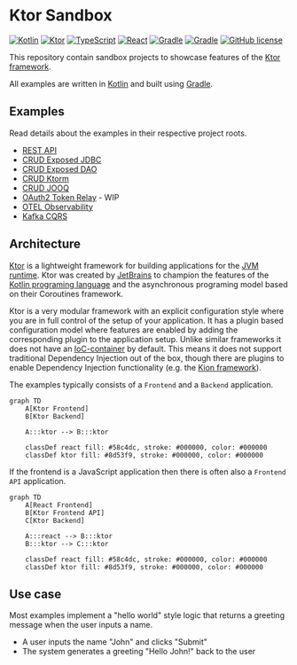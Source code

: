 # Ktor Sandbox

[![Kotlin](https://img.shields.io/badge/kotlin-2.0.20-8d53f9.svg?logo=kotlin&logoColor=8d53f9)](http://kotlinlang.org)
[![Ktor](https://img.shields.io/badge/ktor-2.3.12-8d53f9.svg?logo=ktor&logoColor=8d53f9)](https://ktor.io)
[![TypeScript](https://img.shields.io/badge/typescript-5.2.2-3178c6.svg?logo=typescript&logoColor=3178c6)](https://www.typescriptlang.org)
[![React](https://img.shields.io/badge/react-18.3.1-58c4dc.svg?logo=react&logoColor=58c4dc)](https://react.dev)
[![Gradle](https://img.shields.io/badge/gradle-stable-209bc4.svg?logo=gradle&logoColor=209bc4)](https://gradle.org)
[![Gradle](https://img.shields.io/badge/node.js-stable-417e38.svg?logo=nodedotjs&logoColor=417e38)](https://nodejs.org)
[![GitHub license](https://img.shields.io/badge/license-Apache_2.0-e97726.svg)](https://www.apache.org/licenses/LICENSE-2.0)

This repository contain sandbox projects to showcase features of the [Ktor framework](https://ktor.io).

All examples are written in [Kotlin](https://kotlinlang.org) and built using [Gradle](https://gradle.org).

## Examples
Read details about the examples in their respective project roots.

* [REST API](./ktor-rest-api)
* [CRUD Exposed JDBC](./ktor-crud-exposed-jdbc)
* [CRUD Exposed DAO](./ktor-crud-exposed-dao)
* [CRUD Ktorm](./ktor-crud-ktorm)
* [CRUD JOOQ](./ktor-crud-jooq)
* [OAuth2 Token Relay](./ktor-oauth2-token-relay) - WIP
* [OTEL Observability](./ktor-otel-observability)
* [Kafka CQRS](./ktor-kafka-cqrs)

## Architecture
[Ktor](https://ktor.io) is a lightweight framework for building applications for the
[JVM runtime](https://en.wikipedia.org/wiki/Java_virtual_machine). Ktor was created by
[JetBrains](https://www.jetbrains.com) to champion the features of the
[Kotlin programing language](https://kotlinlang.org) and the asynchronous programing model based on their
Coroutines framework.

Ktor is a very modular framework with an explicit configuration style where you are in full control of the
setup of your application. It has a plugin based configuration model where features are enabled by adding the
corresponding plugin to the application setup. Unlike similar frameworks it does not have an
[IoC-container](https://martinfowler.com/articles/injection.html) by default. This means it does not support
traditional Dependency Injection out of the box, though there are plugins to enable Dependency Injection
functionality (e.g. the [Kion framework](https://insert-koin.io)).

The examples typically consists of a `Frontend` and a `Backend` application.

```mermaid
graph TD
    A[Ktor Frontend]
    B[Ktor Backend]

    A:::ktor --> B:::ktor
    
    classDef react fill: #58c4dc, stroke: #000000, color: #000000
    classDef ktor fill: #8d53f9, stroke: #000000, color: #000000
```

If the frontend is a JavaScript application then there is often also a `Frontend API` application.

```mermaid
graph TD
    A[React Frontend]
    B[Ktor Frontend API]
    C[Ktor Backend]
    
    A:::react --> B:::ktor
    B:::ktor --> C:::ktor
    
    classDef react fill: #58c4dc, stroke: #000000, color: #000000
    classDef ktor fill: #8d53f9, stroke: #000000, color: #000000
```

## Use case
Most examples implement a "hello world" style logic that returns a greeting message when the user inputs a name.

* A user inputs the name "John" and clicks "Submit"
* The system generates a greeting "Hello John!" back to the user
